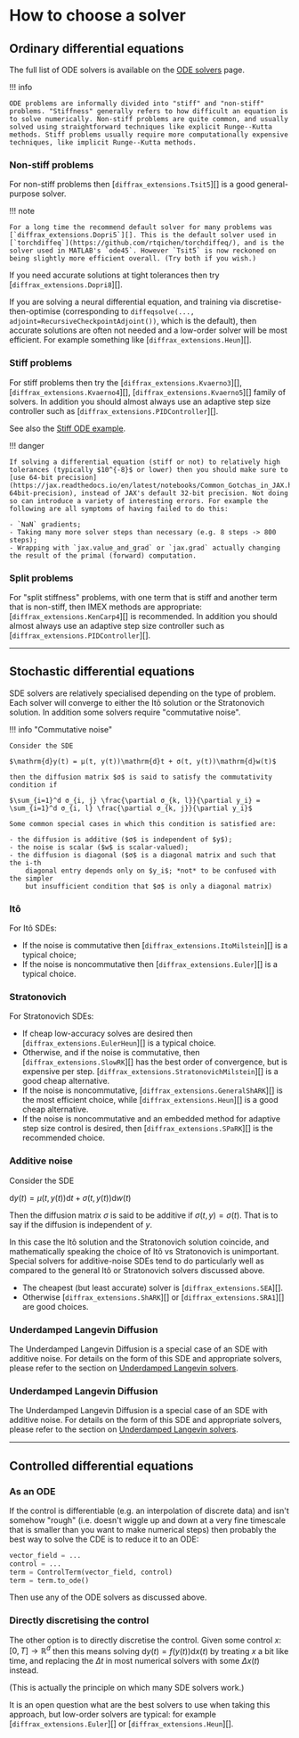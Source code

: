 # How to choose a solver

## Ordinary differential equations

The full list of ODE solvers is available on the [ODE solvers](../api/solvers/ode_solvers.md) page.

!!! info

    ODE problems are informally divided into "stiff" and "non-stiff" problems. "Stiffness" generally refers to how difficult an equation is to solve numerically. Non-stiff problems are quite common, and usually solved using straightforward techniques like explicit Runge--Kutta methods. Stiff problems usually require more computationally expensive techniques, like implicit Runge--Kutta methods.

### Non-stiff problems

For non-stiff problems then [`diffrax_extensions.Tsit5`][] is a good general-purpose solver.

!!! note
    
    For a long time the recommend default solver for many problems was [`diffrax_extensions.Dopri5`][]. This is the default solver used in [`torchdiffeq`](https://github.com/rtqichen/torchdiffeq/), and is the solver used in MATLAB's `ode45`. However `Tsit5` is now reckoned on being slightly more efficient overall. (Try both if you wish.)

If you need accurate solutions at tight tolerances then try [`diffrax_extensions.Dopri8`][].

If you are solving a neural differential equation, and training via discretise-then-optimise (corresponding to `diffeqsolve(..., adjoint=RecursiveCheckpointAdjoint())`, which is the default), then accurate solutions are often not needed and a low-order solver will be most efficient. For example something like [`diffrax_extensions.Heun`][].

### Stiff problems

For stiff problems then try the [`diffrax_extensions.Kvaerno3`][], [`diffrax_extensions.Kvaerno4`][], [`diffrax_extensions.Kvaerno5`][] family of solvers. In addition you should almost always use an adaptive step size controller such as [`diffrax_extensions.PIDController`][].

See also the [Stiff ODE example](../examples/stiff_ode.ipynb).

!!! danger

    If solving a differential equation (stiff or not) to relatively high tolerances (typically $10^{-8}$ or lower) then you should make sure to [use 64-bit precision](https://jax.readthedocs.io/en/latest/notebooks/Common_Gotchas_in_JAX.html#double-64bit-precision), instead of JAX's default 32-bit precision. Not doing so can introduce a variety of interesting errors. For example the following are all symptoms of having failed to do this:

    - `NaN` gradients;
    - Taking many more solver steps than necessary (e.g. 8 steps -> 800 steps);
    - Wrapping with `jax.value_and_grad` or `jax.grad` actually changing the result of the primal (forward) computation.

### Split problems

For "split stiffness" problems, with one term that is stiff and another term that is non-stiff, then IMEX methods are appropriate: [`diffrax_extensions.KenCarp4`][] is recommended. In addition you should almost always use an adaptive step size controller such as [`diffrax_extensions.PIDController`][].

---

## Stochastic differential equations

SDE solvers are relatively specialised depending on the type of problem. Each solver will converge to either the Itô solution or the Stratonovich solution. In addition some solvers require "commutative noise".

!!! info "Commutative noise"

    Consider the SDE

    $\mathrm{d}y(t) = μ(t, y(t))\mathrm{d}t + σ(t, y(t))\mathrm{d}w(t)$

    then the diffusion matrix $σ$ is said to satisfy the commutativity condition if

    $\sum_{i=1}^d σ_{i, j} \frac{\partial σ_{k, l}}{\partial y_i} = \sum_{i=1}^d σ_{i, l} \frac{\partial σ_{k, j}}{\partial y_i}$

    Some common special cases in which this condition is satisfied are:

    - the diffusion is additive ($σ$ is independent of $y$);
    - the noise is scalar ($w$ is scalar-valued);
    - the diffusion is diagonal ($σ$ is a diagonal matrix and such that the i-th
        diagonal entry depends only on $y_i$; *not* to be confused with the simpler
        but insufficient condition that $σ$ is only a diagonal matrix)

### Itô

For Itô SDEs:

- If the noise is commutative then [`diffrax_extensions.ItoMilstein`][] is a typical choice;
- If the noise is noncommutative then [`diffrax_extensions.Euler`][] is a typical choice.

### Stratonovich

For Stratonovich SDEs:

- If cheap low-accuracy solves are desired then [`diffrax_extensions.EulerHeun`][] is a typical choice.
- Otherwise, and if the noise is commutative, then [`diffrax_extensions.SlowRK`][] has the best order of convergence, but is expensive per step. [`diffrax_extensions.StratonovichMilstein`][] is a good cheap alternative.
- If the noise is noncommutative, [`diffrax_extensions.GeneralShARK`][] is the most efficient choice, while [`diffrax_extensions.Heun`][] is a good cheap alternative.
- If the noise is noncommutative and an embedded method for adaptive step size control is desired, then [`diffrax_extensions.SPaRK`][] is the recommended choice.

### Additive noise

Consider the SDE

$\mathrm{d}y(t) = μ(t, y(t))\mathrm{d}t + σ(t, y(t))\mathrm{d}w(t)$

Then the diffusion matrix $σ$ is said to be additive if $σ(t, y) = σ(t)$. That is to say if the diffusion is independent of $y$.

In this case the Itô solution and the Stratonovich solution coincide, and mathematically speaking the choice of Itô vs Stratonovich is unimportant. Special solvers for additive-noise SDEs tend to do particularly well as compared to the general Itô or Stratonovich solvers discussed above.

- The cheapest (but least accurate) solver is [`diffrax_extensions.SEA`][].
- Otherwise [`diffrax_extensions.ShARK`][] or [`diffrax_extensions.SRA1`][] are good choices.

### Underdamped Langevin Diffusion

The Underdamped Langevin Diffusion is a special case of an SDE with additive noise.
For details on the form of this SDE and appropriate solvers, please refer to the section on [Underdamped Langevin solvers](../api/solvers/sde_solvers.md#underdamped-langevin-solvers).

### Underdamped Langevin Diffusion

The Underdamped Langevin Diffusion is a special case of an SDE with additive noise.
For details on the form of this SDE and appropriate solvers, please refer to the section on [Underdamped Langevin solvers](../api/solvers/sde_solvers.md#underdamped-langevin-solvers).

---

## Controlled differential equations

### As an ODE

If the control is differentiable (e.g. an interpolation of discrete data) and isn't somehow "rough" (i.e. doesn't wiggle up and down at a very fine timescale that is smaller than you want to make numerical steps) then probably the best way to solve the CDE is to reduce it to an ODE:

```python
vector_field = ...
control = ...
term = ControlTerm(vector_field, control)
term = term.to_ode()
```

Then use any of the ODE solvers as discussed above.

### Directly discretising the control

The other option is to directly discretise the control. Given some control $x \colon [0, T] \to \mathbb{R}^d$ then this means solving $\mathrm{d}y(t) = f(y(t)) \mathrm{d} x(t)$ by treating $x$ a bit like time, and replacing the $\Delta t$ in most numerical solvers with some $\Delta x(t)$ instead.

(This is actually the principle on which many SDE solvers work.)

It is an open question what are the best solvers to use when taking this approach, but low-order solvers are typical: for example [`diffrax_extensions.Euler`][] or [`diffrax_extensions.Heun`][].
